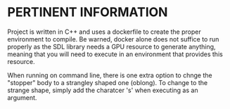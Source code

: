 # PERTINENT INFORMATION

Project is written in C++ and uses a dockerfile to create the proper environment to compile.
Be warned, docker alone does not suffice to run properly as the SDL library needs a GPU resource to generate anything,
meaning that you will need to execute in an environment that provides this resource.

When running on command line, there is one extra option to chnge the "stopper" body to a strangley shaped one (oblong).
To change to the strange shape, simply add the charatcer 's' when executing as an argument.